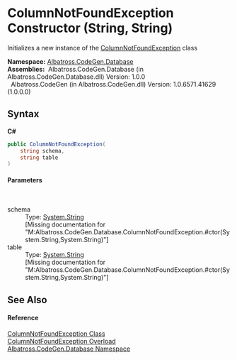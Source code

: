 # ColumnNotFoundException Constructor (String, String)
 

Initializes a new instance of the <a href="605f6ed9-cffa-a493-2f27-3b99a5f1785d">ColumnNotFoundException</a> class

**Namespace:**&nbsp;<a href="bdf46154-2f7c-d3c3-6413-8c6484d341a9">Albatross.CodeGen.Database</a><br />**Assemblies:**&nbsp;&nbsp;Albatross.CodeGen.Database (in Albatross.CodeGen.Database.dll) Version: 1.0.0<br />&nbsp;&nbsp;Albatross.CodeGen (in Albatross.CodeGen.dll) Version: 1.0.6571.41629 (1.0.0.0)<br />

## Syntax

**C#**<br />
``` C#
public ColumnNotFoundException(
	string schema,
	string table
)
```


#### Parameters
&nbsp;<dl><dt>schema</dt><dd>Type: <a href="http://msdn2.microsoft.com/en-us/library/s1wwdcbf" target="_blank">System.String</a><br />\[Missing <param name="schema"/> documentation for "M:Albatross.CodeGen.Database.ColumnNotFoundException.#ctor(System.String,System.String)"\]</dd><dt>table</dt><dd>Type: <a href="http://msdn2.microsoft.com/en-us/library/s1wwdcbf" target="_blank">System.String</a><br />\[Missing <param name="table"/> documentation for "M:Albatross.CodeGen.Database.ColumnNotFoundException.#ctor(System.String,System.String)"\]</dd></dl>

## See Also


#### Reference
<a href="605f6ed9-cffa-a493-2f27-3b99a5f1785d">ColumnNotFoundException Class</a><br /><a href="c1a6a8d7-a008-6f09-9327-1dcb719cc938">ColumnNotFoundException Overload</a><br /><a href="bdf46154-2f7c-d3c3-6413-8c6484d341a9">Albatross.CodeGen.Database Namespace</a><br />